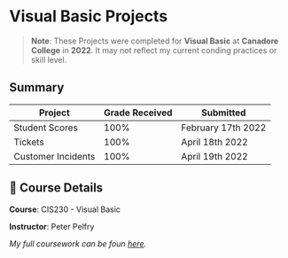 # Visual Basic Projects
> **Note**: These Projects were completed for **Visual Basic** at **Canadore College** in **2022**. It may not reflect my current conding practices or skill level.

## Summary
| Project                   | Grade Received      | Submitted          |
|---------------------------|---------------------|--------------------|
| Student Scores            | 100%                | February 17th 2022 |
| Tickets                   | 100%                | April 18th 2022    |
| Customer Incidents        | 100%                | April 19th 2022    |

## 📅 Course Details
**Course**: CIS230 - Visual Basic

**Instructor**: Peter Pelfry

_My full coursework can be foun [here](https://github.com/apaquette/Visual-Basic-Coursework)._

